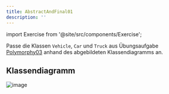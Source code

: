 ```yaml
---
title: AbstractAndFinal01
description: ''
---
```


import Exercise from '@site/src/components/Exercise';

Passe die Klassen `Vehicle`, `Car` und `Truck` aus Übungsaufgabe
[Polymorphy03](../polymorphy/polymorphy03.md) anhand des abgebildeten
Klassendiagramms an.

## Klassendiagramm
![image](https://user-images.githubusercontent.com/47243617/208110169-efdbe28c-91c2-45ac-8974-748c09eb8665.png)

<Exercise pullRequest="45" branchSuffix="abstract-and-final/01" />
